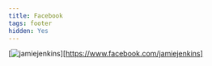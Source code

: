 ```yaml
---
title: Facebook
tags: footer
hidden: Yes
---
```

[![jamiejenkins](/images/facebook.svg)][https://www.facebook.com/jamiejenkins]

